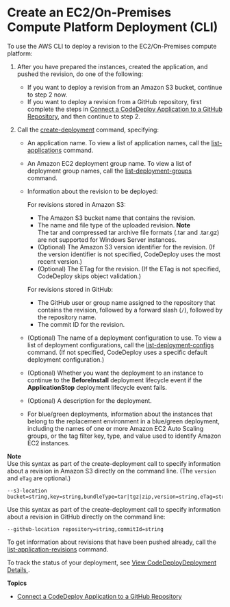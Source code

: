 # Create an EC2/On\-Premises Compute Platform Deployment \(CLI\)<a name="deployments-create-cli"></a>

To use the AWS CLI to deploy a revision to the EC2/On\-Premises compute platform:

1. After you have prepared the instances, created the application, and pushed the revision, do one of the following: 
   + If you want to deploy a revision from an Amazon S3 bucket, continue to step 2 now\.
   + If you want to deploy a revision from a GitHub repository, first complete the steps in [Connect a CodeDeploy Application to a GitHub Repository](deployments-create-cli-github.md), and then continue to step 2\. 

1. Call the [create\-deployment](https://docs.aws.amazon.com/cli/latest/reference/deploy/create-deployment.html) command, specifying:
   + An application name\. To view a list of application names, call the [list\-applications](https://docs.aws.amazon.com/cli/latest/reference/deploy/list-applications.html) command\.
   + An Amazon EC2 deployment group name\. To view a list of deployment group names, call the [list\-deployment\-groups](https://docs.aws.amazon.com/cli/latest/reference/deploy/list-deployment-groups.html) command\.
   + Information about the revision to be deployed:

     For revisions stored in Amazon S3:
     + The Amazon S3 bucket name that contains the revision\.
     + The name and file type of the uploaded revision\.
**Note**  
The tar and compressed tar archive file formats \(\.tar and \.tar\.gz\) are not supported for Windows Server instances\.
     + \(Optional\) The Amazon S3 version identifier for the revision\. \(If the version identifier is not specified, CodeDeploy uses the most recent version\.\)
     + \(Optional\) The ETag for the revision\. \(If the ETag is not specified, CodeDeploy skips object validation\.\)

     For revisions stored in GitHub:
     + The GitHub user or group name assigned to the repository that contains the revision, followed by a forward slash \(`/`\), followed by the repository name\.
     + The commit ID for the revision\.
   + \(Optional\) The name of a deployment configuration to use\. To view a list of deployment configurations, call the [list\-deployment\-configs](https://docs.aws.amazon.com/cli/latest/reference/deploy/list-deployment-configs.html) command\. \(If not specified, CodeDeploy uses a specific default deployment configuration\.\)
   + \(Optional\) Whether you want the deployment to an instance to continue to the **BeforeInstall** deployment lifecycle event if the **ApplicationStop** deployment lifecycle event fails\. 
   + \(Optional\) A description for the deployment\.
   + For blue/green deployments, information about the instances that belong to the replacement environment in a blue/green deployment, including the names of one or more Amazon EC2 Auto Scaling groups, or the tag filter key, type, and value used to identify Amazon EC2 instances\.

**Note**  
Use this syntax as part of the create\-deployment call to specify information about a revision in Amazon S3 directly on the command line\. \(The `version` and `eTag` are optional\.\)  

```
--s3-location bucket=string,key=string,bundleType=tar|tgz|zip,version=string,eTag=string
```
Use this syntax as part of the create\-deployment call to specify information about a revision in GitHub directly on the command line:  

```
--github-location repository=string,commitId=string
```
To get information about revisions that have been pushed already, call the [list\-application\-revisions](https://docs.aws.amazon.com/cli/latest/reference/deploy/list-application-revisions.html) command\.

To track the status of your deployment, see [View CodeDeployDeployment Details ](deployments-view-details.md)\.

**Topics**
+ [Connect a CodeDeploy Application to a GitHub Repository](deployments-create-cli-github.md)
